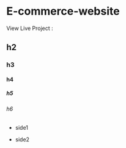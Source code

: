 # E-commerce-website

View Live Project : 

## h2
### h3
#### h4
##### h5
###### h6
- side1
* side2
